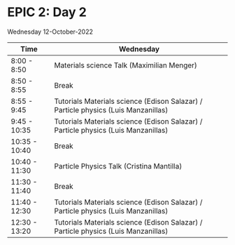 # EPIC 2: Day 2

Wednesday 12-October-2022


| Time  | Wednesday |
| ------------- | ------------- |
| 8:00 - 8:50  |   Materials science Talk (Maximilian Menger)| 
| 8:50 - 8:55  |  Break |
| 8:55 - 9:45 |  Tutorials Materials science  (Edison Salazar)	/ Particle physics (Luis Manzanillas)| 
| 9:45 - 10:35  |  Tutorials Materials science (Edison Salazar)	/ Particle physics (Luis Manzanillas)|
| 10:35 - 10:40  |  Break | 
| 10:40 - 11:30  |Particle Physics Talk (Cristina Mantilla) |
| 11:30 - 11:40  |  Break | 
| 11:40 - 12:30  | Tutorials Materials science (Edison Salazar)	 / Particle physics (Luis Manzanillas)| 
| 12:30 - 13:20  |  Tutorials Materials science (Edison Salazar)	/ Particle physics (Luis Manzanillas)|
